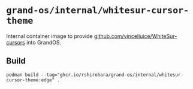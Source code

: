 # `grand-os/internal/whitesur-cursor-theme`

Internal container image to provide
[github.com/vinceliuice/WhiteSur-cursors](https://github.com/vinceliuice/WhiteSur-cursors)
into GrandOS.

## Build

```shell
podman build --tag="ghcr.io/rshirohara/grand-os/internal/whitesur-cursor-theme:edge" .
```
